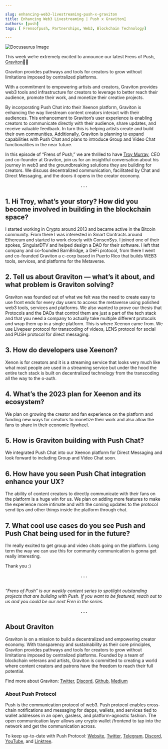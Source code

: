 ```yaml
---

slug: enhancing-web3-livestreaming-push-x-graviton
title: Enhancing Web3 Livestreaming | Push x Graviton🧲
authors: [push]
tags: [ Frensofpush, Partnerships, Web3, Blockchain Technology]

---
```


![Docusaurus Image](./cover-image.webp)
<!--truncate-->

This week we’re extremely excited to announce our latest Frens of Push, [Graviton](https://graviton.xyz/about)🧲🎉

Graviton provides pathways and tools for creators to grow without limitations imposed by centralized platforms.

With a commitment to empowering artists and creators, Graviton provides web3 tools and infrastructure for creators to leverage to better reach their audience, promote their work, and monetize their creative projects.

By incorporating Push Chat into their Xeenon platform, Graviton is enhancing the way livestream content creators interact with their audiences. This enhancement to Graviton’s user experience is enabling creators to communicate directly with their audience, share updates, and receive valuable feedback. In turn this is helping artists create and build their own communities. Additionally, Graviton is planning to expand capabilities with Push Chat and plans to introduce Group and Video Chat functionalities in the near future.

In this episode of “Frens of Push,” we are thrilled to have [Troy Murray](https://twitter.com/TroyMurs), CEO and co-founder at Graviton, join us for an insightful conversation about his journey in web3 and the groundbreaking solutions they are building for creators. We discuss decentralized communication, facilitated by Chat and Direct Messaging, and the doors it opens in the creator economy.

<center><b>.   .   .</b></center>

## 1. Hi Troy, what’s your story? How did you become involved in building in the blockchain space?

I started working in Crypto around 2013 and became active in the Bitcoin community. From there I was interested in Smart Contracts around Ethereum and started to work closely with ConsenSys. I joined one of their spokes, SingularDTV and helped design a DAO for their software. I left that company and co-founded BarnBridge, a DeFi protocol, from there I went and co-founded Graviton a c-corp based in Puerto Rico that builds WEB3 tools, services, and platforms for the Metaverse.

## 2. Tell us about Graviton — what’s it about, and what problem is Graviton solving?

Graviton was founded out of what we felt was the need to create easy to use front ends for every day users to access the metaverse using polished web3 tools, services and platforms. We also wanted to prove our thesis that Protocols and the DAOs that control them are just a part of the tech stack and that you need a company to actually take multiple different protocols and wrap them up in a single platform. This is where Xeenon came from. We use Livepeer protocol for transcoding of videos, LENS protocol for social and PUSH protocol for direct messaging.

## 3. How do developers use Xeenon?

Xenon is for creators and it is a streaming service that looks very much like what most people are used in a streaming service but under the hood the entire tech stack is built on decentralized technology from the transcoding all the way to the o-auth.

## 4. What’s the 2023 plan for Xeenon and its ecosystem?

We plan on growing the creator and fan experience on the platform and funding new ways for creators to monetize their work and also allow the fans to share in their economic flywheel.

## 5. How is Graviton building with Push Chat?

We integrated Push Chat into our Xeenon platform for Direct Messaging and look forward to including Group and Video Chat soon.

## 6. How have you seen Push Chat integration enhance your UX?

The ability of content creators to directly communicate with their fans on the platform is a huge win for us. We plan on adding more features to make the experience more intimate and with the coming updates to the protocol send tips and other things inside the platform through chat.

## 7. What cool use cases do you see Push and Push Chat being used for in the future?

I’m really excited to get group and video chats going on the platform. Long term the way we can use this for community communication is gonna get really interesting.

Thank you :)

<center><b>.   .   .</b></center><br/>

<i>“Frens of Push” is our weekly content series to spotlight outstanding projects that are building with Push. If you want to be featured, reach out to us and you could be our next Fren in the series.</i>

<center><b>.   .   .</b></center>

## About Graviton

Graviton is on a mission to build a decentralized and empowering creator economy. With transparency and sustainability as their core principles, Graviton provides pathways and tools for creators to grow without limitations imposed by centralized platforms. Founded by a team of blockchain veterans and artists, Graviton is committed to creating a world where content creators and patrons have the freedom to reach their full potential.

Find more about Graviton: [Twitter](https://twitter.com/Graviton_XYZ), [Discord](https://discord.com/invite/nfu), [Github](https://github.com/GravitonINC), [Medium](https://medium.com/graviton-xyz)

### About Push Protocol

Push is the communication protocol of web3. Push protocol enables cross-chain notifications and messaging for dapps, wallets, and services tied to wallet addresses in an open, gasless, and platform-agnostic fashion. The open communication layer allows any crypto wallet /frontend to tap into the network and get the communication across.

To keep up-to-date with Push Protocol: [Website](https://push.org/), [Twitter](https://twitter.com/pushprotocol), [Telegram](https://t.me/epnsproject), [Discord](https://discord.gg/pushprotocol), [YouTube](https://www.youtube.com/c/EthereumPushNotificationService), and [Linktree](https://linktr.ee/pushprotocol).